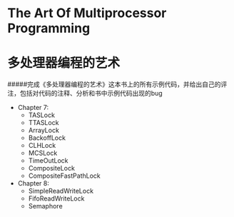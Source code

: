 The Art Of Multiprocessor Programming
=================================

多处理器编程的艺术
==================  

#####完成《多处理器编程的艺术》这本书上的所有示例代码，并给出自己的评注，包括对代码的注释、分析和书中示例代码出现的bug

*   Chapter 7:
    * TASLock
    * TTASLock
    * ArrayLock
    * BackoffLock
    * CLHLock
    * MCSLock
    * TimeOutLock
    * CompositeLock
    * CompositeFastPathLock
*   Chapter 8:
    * SimpleReadWriteLock
    * FifoReadWriteLock
    * Semaphore
